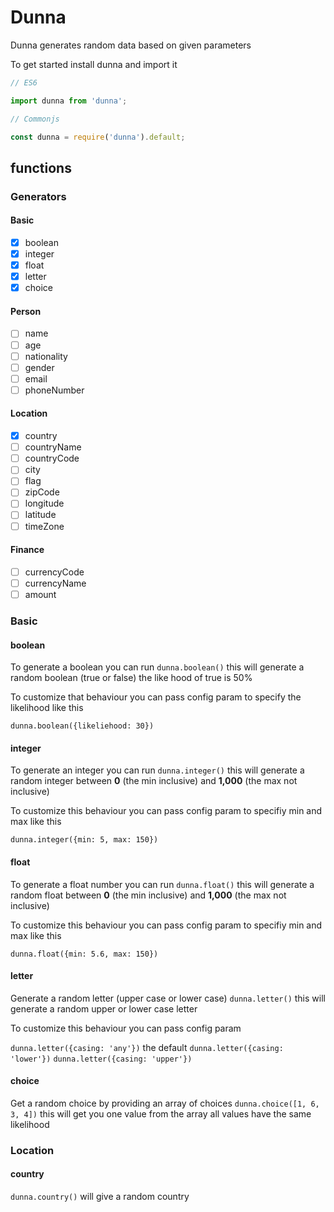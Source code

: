 # Dunna

Dunna generates random data based on given parameters

To get started install dunna and import it

```js
// ES6

import dunna from 'dunna';
```

```js
// Commonjs

const dunna = require('dunna').default;
```

## functions

### Generators

#### Basic

- [x] boolean
- [x] integer
- [x] float
- [x] letter
- [x] choice

#### Person

- [ ] name
- [ ] age
- [ ] nationality
- [ ] gender
- [ ] email
- [ ] phoneNumber

#### Location

- [x] country
- [ ] countryName
- [ ] countryCode
- [ ] city
- [ ] flag
- [ ] zipCode
- [ ] longitude
- [ ] latitude
- [ ] timeZone

#### Finance

- [ ] currencyCode
- [ ] currencyName
- [ ] amount

### Basic

#### boolean

To generate a boolean you can run `dunna.boolean()` this will generate a random boolean (true or false) the like hood of true is 50%

To customize that behaviour you can pass config param to specify the likelihood like this

`dunna.boolean({likeliehood: 30})`

#### integer

To generate an integer you can run `dunna.integer()` this will generate a random integer between **0** (the min inclusive) and **1,000** (the max not inclusive)

To customize this behaviour you can pass config param to specifiy min and max like this

`dunna.integer({min: 5, max: 150})`

#### float

To generate a float number you can run `dunna.float()` this will generate a random float between **0** (the min inclusive) and **1,000** (the max not inclusive)

To customize this behaviour you can pass config param to specifiy min and max like this

`dunna.float({min: 5.6, max: 150})`

#### letter

Generate a random letter (upper case or lower case) `dunna.letter()` this will generate a random upper or lower case letter

To customize this behaviour you can pass config param

`dunna.letter({casing: 'any'})` the default
`dunna.letter({casing: 'lower'})`
`dunna.letter({casing: 'upper'})`

#### choice

Get a random choice by providing an array of choices `dunna.choice([1, 6, 3, 4])` this will get you one value from the array all values have the same likelihood

### Location

#### country

`dunna.country()` will give a random country
